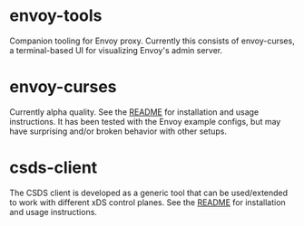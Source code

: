 # envoy-tools
Companion tooling for Envoy proxy. Currently this consists of envoy-curses, a
terminal-based UI for visualizing Envoy's admin server.

# envoy-curses

Currently alpha quality. See the [README](./envoy-curses/README.md) for
installation and usage instructions. It has been tested with the Envoy example
configs, but may have surprising and/or broken behavior with other setups.

# csds-client

The CSDS client is developed as a generic tool that can be used/extended to work with different xDS control planes. See the [README](./csds-client/README.md) for installation and usage instructions.